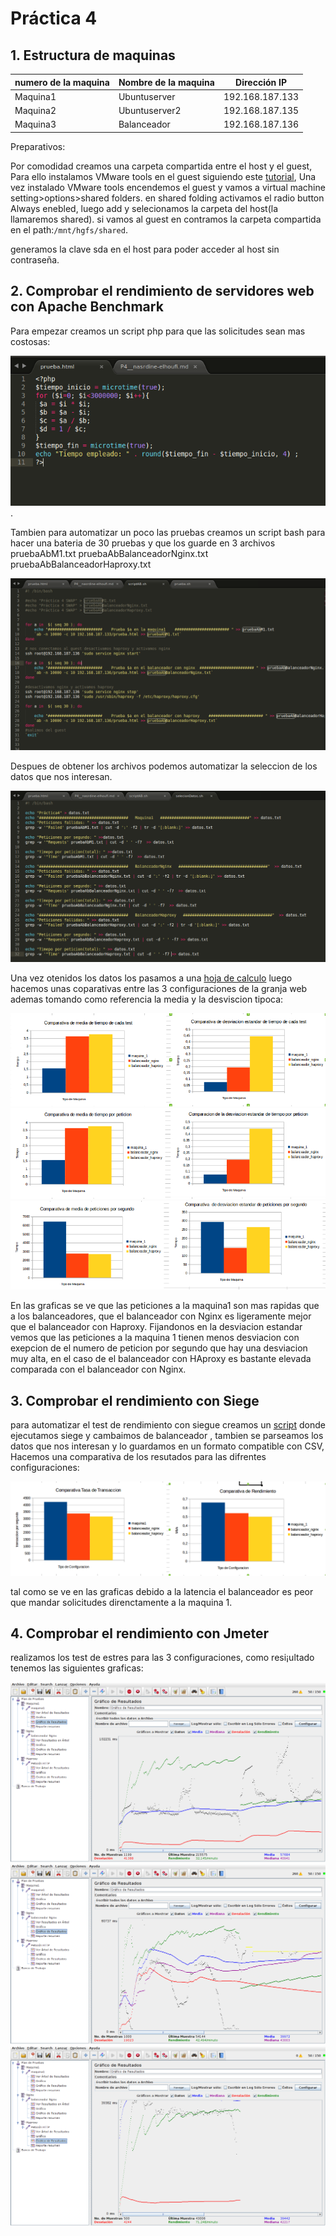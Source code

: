 # Práctica 4

## 1. Estructura de  maquinas

numero de la maquina|Nombre de la maquina | Dirección IP
-----------|------------ | -------------
Maquina1 | Ubuntuserver | 192.168.187.133
Maquina2 | Ubuntuserver2 | 192.168.187.135
Maquina3 | Balanceador	|	192.168.187.136

Preparativos:


Por comodidad creamos una carpeta compartida entre el host y el guest, Para ello instalamos VMware tools en el guest siguiendo este [tutorial](http://kb.vmware.com/selfservice/microsites/search.do?language=en_US&cmd=displayKC&externalId=1022525), Una vez instalado VMware tools encendemos el guest y vamos a virtual machine setting>options>shared folders. en shared folding activamos el radio button Always enebled, luego add y selecionamos la carpeta del host(la llamaremos shared). si vamos al guest en contramos la carpeta compartida en el path:`/mnt/hgfs/shared`.

generamos la clave sda en el host para poder acceder al host sin contraseña.

## 2. Comprobar el rendimiento de servidores web con Apache Benchmark

Para empezar creamos un script php para que las solicitudes sean mas costosas:

 ![P4-1.png](https://github.com/NAEL1/SWAP2015/blob/master/practica4/p4-1.png).

 Tambien para automatizar un poco las pruebas creamos un script bash para hacer una bateria de 30 pruebas y que los guarde en 3 archivos pruebaAbM1.txt pruebaAbBalanceadorNginx.txt  pruebaAbBalanceadorHaproxy.txt

 ![P4-2.png](https://github.com/NAEL1/SWAP2015/blob/master/practica4/p4-2.png)

 Despues de obtener los archivos podemos automatizar la seleccion de los datos que nos interesan.
 
 ![p4-3](https://github.com/NAEL1/SWAP2015/blob/master/practica4/p4-3.png)

 Una vez otenidos los datos los pasamos a una [hoja de calculo](https://github.com/NAEL1/SWAP2015/blob/master/practica4/ctablas.ods)
 luego hacemos unas coparativas entre las 3 configuraciones de la granja web ademas tomando como referencia la media y la desviscion tipoca:

 ![cap1](https://github.com/NAEL1/SWAP2015/blob/master/practica4/cap1)
 ![cap2](https://github.com/NAEL1/SWAP2015/blob/master/practica4/cap2.png)
 ![cap3](https://github.com/NAEL1/SWAP2015/blob/master/practica4/cap3.png)

En las graficas se ve que las peticiones a la maquina1 son mas rapidas que a los balanceadores, que el balanceador con Nginx es ligeramente mejor que el balanceador con Haproxy.
Fijandonos en la desviacion estandar vemos que las peticiones a la maquina 1 tienen menos desviacion con exepcion de el numero de peticion por segundo que hay una desviacion muy alta, en el caso de el balanceador con HAproxy es  bastante elevada comparada con el balanceador con Nginx.

 ## 3. Comprobar el rendimiento con Siege

para automatizar el test de rendimiento con siegue creamos un [script](https://github.com/NAEL1/SWAP2015/blob/master/practica4/script_siege.sh) donde ejecutamos siege y cambaimos de balanceador , tambien se parseamos los datos que nos interesan y lo guardamos en un formato compatible con CSV, Hacemos una comparativa de los resutados para las difrentes configuraciones:

![cap4](https://github.com/NAEL1/SWAP2015/blob/master/practica4/cap4.png)

tal como se ve en las graficas debido a la latencia el balanceador es peor que mandar solicitudes direnctamente a la maquina 1.

## 4. Comprobar el rendimiento con Jmeter

realizamos los test de estres para las 3 configuraciones, como resi¡ultado tenemos las siguientes graficas:

![cap5](https://github.com/NAEL1/SWAP2015/blob/master/practica4/cap5.png)
![cap6](https://github.com/NAEL1/SWAP2015/blob/master/practica4/cap6.png)
![cap7](https://github.com/NAEL1/SWAP2015/blob/master/practica4/cap7.png)





